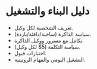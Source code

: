 # دليل البناء والتشغيل

- تعريف الشخصية لكل وكيل.
- سياسة الذاكرة (ساخنة/دافئة/باردة).
- تكامل مع مسرور ووكيل الذاكرة.
- سياسة التكلفة (5$ لكل وكيل).
- اختبارات قبول.
- التشغيل اليومي والمهام الروتينية.
